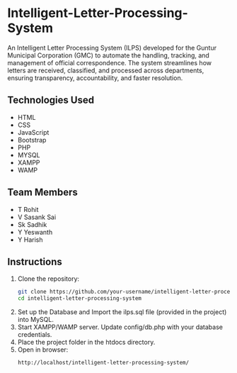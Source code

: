 # Intelligent-Letter-Processing-System

An Intelligent Letter Processing System (ILPS) developed for the Guntur Municipal Corporation (GMC) to automate the handling, tracking, and management of official correspondence. The system streamlines how letters are received, classified, and processed across departments, ensuring transparency, accountability, and faster resolution.

## Technologies Used

- HTML
- CSS
- JavaScript
- Bootstrap
- PHP
- MYSQL
- XAMPP
- WAMP

## Team Members
- T Rohit 
- V Sasank Sai
- Sk Sadhik
- Y Yeswanth
- Y Harish

## Instructions

1. Clone the repository:
   ```bash
   git clone https://github.com/your-username/intelligent-letter-processing-system.git
   cd intelligent-letter-processing-system
   ```
2. Set up the Database and Import the ilps.sql file (provided in the project) into MySQL.
3. Start XAMPP/WAMP server. Update config/db.php with your database credentials.
4. Place the project folder in the htdocs directory.
5. Open in browser:
   ```
   http://localhost/intelligent-letter-processing-system/  
   ```
